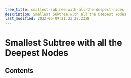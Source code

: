 ```yaml
---
tree_title: smallest-subtree-with-all-the-deepest-nodes
description: Smallest Subtree with all the Deepest Nodes
last_modified: 2022-06-09T21:23:28.2328
---
```


# Smallest Subtree with all the Deepest Nodes

## Contents
